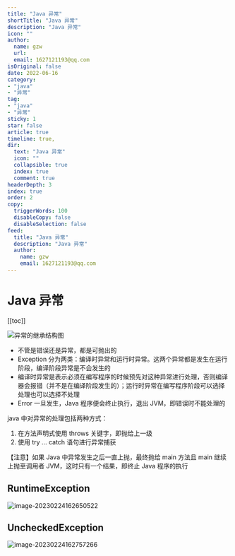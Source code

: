 ```yaml
---
title: "Java 异常"
shortTitle: "Java 异常"
description: "Java 异常"
icon: ""
author: 
  name: gzw
  url: 
  email: 1627121193@qq.com
isOriginal: false
date: 2022-06-16
category: 
- "java"
- "异常"
tag:
- "java"
- "异常"
sticky: 1
star: false
article: true
timeline: true,
dir:
  text: "Java 异常"
  icon: ""
  collapsible: true
  index: true
  comment: true
headerDepth: 3
index: true
order: 2
copy:
  triggerWords: 100
  disableCopy: false
  disableSelection: false
feed:
  title: "Java 异常"
  description: "Java 异常"
  author:
    name: gzw
    email: 1627121193@qq.com
---
```






# Java 异常

[[toc]]

![异常的继承结构图](https://my-photos-1.oss-cn-hangzhou.aliyuncs.com/markdown//java%E5%BC%82%E5%B8%B8/20230209/%E5%BC%82%E5%B8%B8%E7%9A%84%E7%BB%A7%E6%89%BF%E7%BB%93%E6%9E%84%E5%9B%BE.png)

- 不管是错误还是异常，都是可抛出的
- Exception 分为两类：编译时异常和运行时异常。这两个异常都是发生在运行阶段，编译阶段异常是不会发生的
- 编译时异常是表示必须在编写程序的时候预先对这种异常进行处理，否则编译器会报错（并不是在编译阶段发生的）；运行时异常在编写程序阶段可以选择处理也可以选择不处理
- Error 一旦发生，Java 程序便会终止执行，退出 JVM，即错误时不能处理的



java 中对异常的处理包括两种方式：

1. 在方法声明式使用 throws 关键字，即抛给上一级
2. 使用 try ... catch 语句进行异常捕获

【注意】如果 Java 中异常发生之后一直上抛，最终抛给 main 方法且 main 继续上抛至调用者 JVM，这时只有一个结果，即终止 Java 程序的执行







## RuntimeException

![image-20230224162650522](https://my-photos-1.oss-cn-hangzhou.aliyuncs.com/markdown//java%E5%BC%82%E5%B8%B8/20230224/runtimeException.png)





## UncheckedException

![image-20230224162757266](https://my-photos-1.oss-cn-hangzhou.aliyuncs.com/markdown//java%E5%BC%82%E5%B8%B8/20230224/uncheckedException.png)